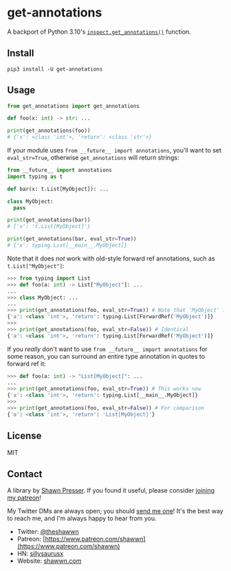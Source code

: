 # get-annotations

A backport of Python 3.10's [`inspect.get_annotations()`](https://docs.python.org/3/library/inspect.html#inspect.get_annotations) function.

## Install

```
pip3 install -U get-annotations
```

## Usage

```py
from get_annotations import get_annotations

def foo(x: int) -> str: ...

print(get_annotations(foo))
# {'x': <class 'int'>, 'return': <class 'str'>}
```


If your module uses `from __future__ import annotations`, you'll want to set `eval_str=True`, otherwise `get_annotations` will return strings:

```py
from __future__ import annotations
import typing as t

def bar(x: t.List[MyObject]): ...

class MyObject:
  pass

print(get_annotations(bar))
# {'x': 't.List[MyObject]'}

print(get_annotations(bar, eval_str=True))
# {'x': typing.List[__main__.MyObject]}
```

Note that it does _not_ work with old-style forward ref annotations, such as `t.List["MyObject"]`:

```py
>>> from typing import List
>>> def foo(a: int) -> List["MyObject"]: ...
...
>>> class MyObject: ...
...
>>> print(get_annotations(foo, eval_str=True)) # Note that 'MyObject' is returned as a string!
{'a': <class 'int'>, 'return': typing.List[ForwardRef('MyObject')]}
>>>
>>> print(get_annotations(foo, eval_str=False)) # Identical
{'a': <class 'int'>, 'return': typing.List[ForwardRef('MyObject')]}
```


If you _really_ don't want to use `from __future__ import annotations` for some reason, you can surround an entire type annotation in quotes to forward ref it:

```py
>>> def foo(a: int) -> "List[MyObject]": ...
...
>>> print(get_annotations(foo, eval_str=True)) # This works now
{'a': <class 'int'>, 'return': typing.List[__main__.MyObject]}
>>>
>>> print(get_annotations(foo, eval_str=False)) # For comparison
{'a': <class 'int'>, 'return': 'List[MyObject]'}
```


## License

MIT

## Contact

A library by [Shawn Presser](https://www.shawwn.com). If you found it useful, please consider [joining my patreon](https://www.patreon.com/shawwn)!

My Twitter DMs are always open; you should [send me one](https://twitter.com/theshawwn)! It's the best way to reach me, and I'm always happy to hear from you.

- Twitter: [@theshawwn](https://twitter.com/theshawwn)
- Patreon: [https://www.patreon.com/shawwn](https://www.patreon.com/shawwn)
- HN: [sillysaurusx](https://news.ycombinator.com/threads?id=sillysaurusx)
- Website: [shawwn.com](https://www.shawwn.com)


